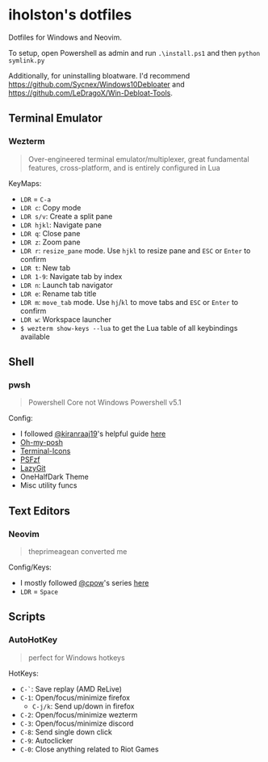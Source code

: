 # iholston's dotfiles
Dotfiles for Windows and Neovim.

To setup, open Powershell as admin and run `.\install.ps1` and then `python symlink.py`

Additionally, for uninstalling bloatware. I'd recommend https://github.com/Sycnex/Windows10Debloater and https://github.com/LeDragoX/Win-Debloat-Tools.

## Terminal Emulator
### Wezterm

> Over-engineered terminal emulator/multiplexer, great fundamental features, cross-platform, and is entirely configured in Lua

KeyMaps:
  - `LDR` = `C-a`
  - `LDR c`: Copy mode
  - `LDR s/v`: Create a split pane
  - `LDR hjkl`: Navigate pane
  - `LDR q`: Close pane
  - `LDR z`: Zoom pane
  - `LDR r`: `resize_pane` mode. Use `hjkl` to resize pane and `ESC` or `Enter` to confirm
  - `LDR t`: New tab
  - `LDR 1-9`: Navigate tab by index
  - `LDR n`: Launch tab navigator
  - `LDR e`: Rename tab title
  - `LDR m`: `move_tab` mode. Use `hj`/`kl` to move tabs and `ESC` or `Enter` to confirm
  - `LDR w`: Workspace launcher
  - `$ wezterm show-keys --lua` to get the Lua table of all keybindings available

## Shell
### pwsh

> Powershell Core not Windows Powershell v5.1

Config:
- I followed [@kiranraaj19](https://github.com/kiranraaj19)'s helpful guide [here](https://github.com/kiranraaj19/pwsh)
- [Oh-my-posh](https://ohmyposh.dev/)
- [Terminal-Icons](https://github.com/devblackops/Terminal-Icons)
- [PSFzf](https://github.com/kelleyma49/PSFzf)
- [LazyGit](https://github.com/jesseduffield/lazygit)
- OneHalfDark Theme
- Misc utility funcs

## Text Editors
### Neovim

> theprimeagean converted me

Config/Keys:
- I mostly followed [@cpow](https://github.com/cpow)'s series [here](https://www.youtube.com/playlist?list=PLsz00TDipIffreIaUNk64KxTIkQaGguqn)
- `LDR` = `Space`

## Scripts
### AutoHotKey

> perfect for Windows hotkeys

HotKeys:
- `` C-` ``: Save replay (AMD ReLive)
- `C-1`: Open/focus/minimize firefox
  - `C-j/k`: Send up/down in firefox
- `C-2`: Open/focus/minimize wezterm
- `C-3`: Open/focus/minimize discord
- `C-8`: Send single down click
- `C-9`: Autoclicker
- `C-0`: Close anything related to Riot Games


